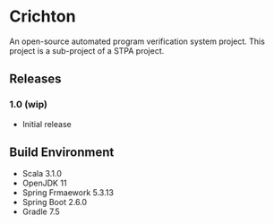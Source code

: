 # Crichton

An open-source automated program verification system project.
This project is a sub-project of a STPA project.

## Releases

### 1.0 (wip)

- Initial release

## Build Environment

- Scala 3.1.0
- OpenJDK 11
- Spring Frmaework 5.3.13
- Spring Boot 2.6.0
- Gradle 7.5
